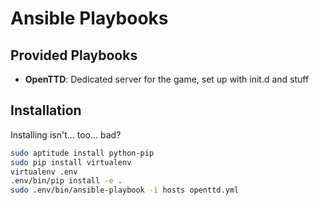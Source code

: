 Ansible Playbooks
=================

Provided Playbooks
------------------

- **OpenTTD**: Dedicated server for the game, set up with init.d and stuff

Installation
------------

Installing isn't... too... bad?

```sh
sudo aptitude install python-pip
sudo pip install virtualenv
virtualenv .env
.env/bin/pip install -e .
sudo .env/bin/ansible-playbook -i hosts openttd.yml
```
